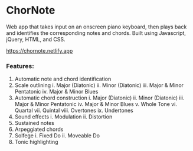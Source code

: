 # ChorNote

Web app that takes input on an onscreen piano keyboard, then plays back and identifies the
corresponding notes and chords. Built using Javascript, jQuery, HTML, and CSS.

https://chornote.netlify.app


### Features:

1. Automatic note and chord identification
2. Scale outlining
    i. Major (Diatonic)
    ii. Minor (Diatonic)
    iii. Major & Minor Pentatonic
    iv. Major & Minor Blues
3. Automatic chord construction
    i. Major (Diatonic)
    ii. Minor (Diatonic)
    iii. Major & Minor Pentatonic
    iv. Major & Minor Blues
    v. Whole Tone
    vi. Quartal
    vii. Quintal
    viii. Overtones
    ix. Undertones
3. Sound effects
    i. Modulation
    ii. Distortion
4. Sustained notes
5. Arpeggiated chords
6. Solfege
    i. Fixed Do
    ii. Moveable Do
6. Tonic highlighting






